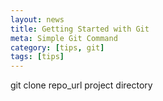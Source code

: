 ```yaml
---
layout: news
title: Getting Started with Git
meta: Simple Git Command
category: [tips, git]
tags: [tips]
---
```

git clone repo_url project directory